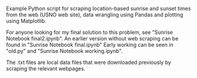 Example Python script for scraping location-based sunrise and sunset times from the web (USNO web site), data wrangling using Pandas and plotting using Matplotlib. 

For anyone looking for my final solution to this problem, see "Sunrise Notebook final2.ipynb".
An earlier version without web scraping can be found in "Sunrise Notebook final.ipynb"
Early working can be seen in "old.py" and "Sunrise Notebook working.ipynb". 

The .txt files are local data files that were downloaded previously by scraping the relevant webpages. 

